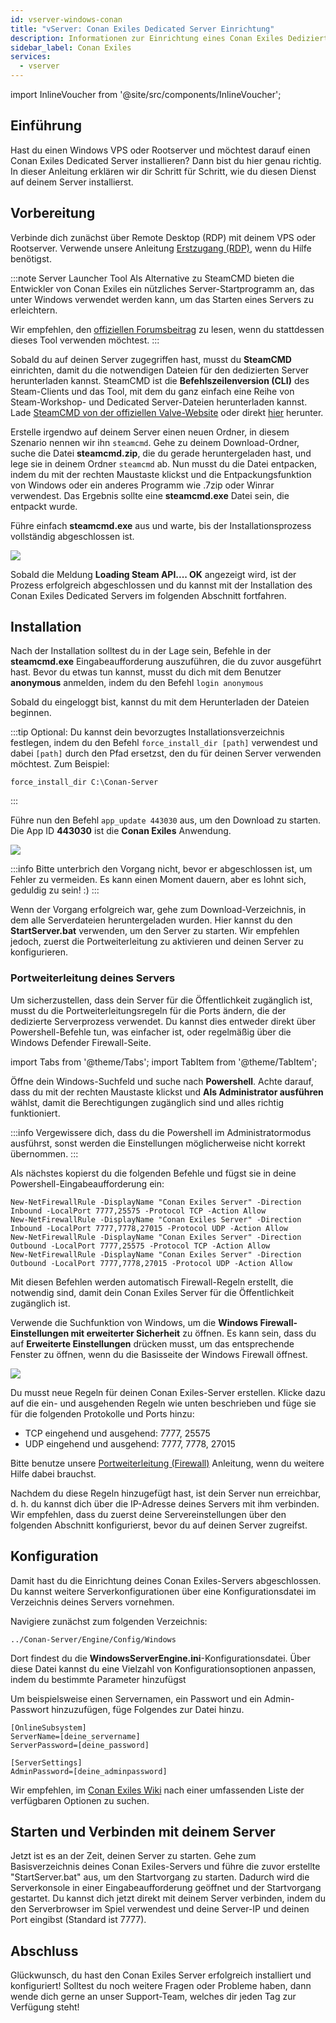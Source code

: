 ```yaml
---
id: vserver-windows-conan
title: "vServer: Conan Exiles Dedicated Server Einrichtung"
description: Informationen zur Einrichtung eines Conan Exiles Dedizierten Servers auf einem vServer/Rootserver - ZAP-Hosting.com Dokumentation
sidebar_label: Conan Exiles
services:
  - vserver
---
```


import InlineVoucher from '@site/src/components/InlineVoucher';

 
## Einführung

Hast du einen Windows VPS oder Rootserver und möchtest darauf einen Conan Exiles Dedicated Server installieren? Dann bist du hier genau richtig. In dieser Anleitung erklären wir dir Schritt für Schritt, wie du diesen Dienst auf deinem Server installierst.

<InlineVoucher />

## Vorbereitung

Verbinde dich zunächst über Remote Desktop (RDP) mit deinem VPS oder Rootserver. Verwende unsere Anleitung [Erstzugang (RDP)](vserver-windows-userdp.md), wenn du Hilfe benötigst.

:::note Server Launcher Tool
Als Alternative zu SteamCMD bieten die Entwickler von Conan Exiles ein nützliches Server-Startprogramm an, das unter Windows verwendet werden kann, um das Starten eines Servers zu erleichtern.

Wir empfehlen, den [offiziellen Forumsbeitrag](https://forums.funcom.com/t/conan-exiles-dedicated-server-launcher-official-version-1-7-9-beta/21699) zu lesen, wenn du stattdessen dieses Tool verwenden möchtest.
:::

Sobald du auf deinen Server zugegriffen hast, musst du **SteamCMD** einrichten, damit du die notwendigen Dateien für den dedizierten Server herunterladen kannst. SteamCMD ist die **Befehlszeilenversion (CLI)** des Steam-Clients und das Tool, mit dem du ganz einfach eine Reihe von Steam-Workshop- und Dedicated Server-Dateien herunterladen kannst. Lade [SteamCMD von der offiziellen Valve-Website](https://developer.valvesoftware.com/wiki/SteamCMD) oder direkt [hier](https://steamcdn-a.akamaihd.net/client/installer/steamcmd.zip) herunter.

Erstelle irgendwo auf deinem Server einen neuen Ordner, in diesem Szenario nennen wir ihn `steamcmd`. Gehe zu deinem Download-Ordner, suche die Datei **steamcmd.zip**, die du gerade heruntergeladen hast, und lege sie in deinem Ordner `steamcmd` ab. Nun musst du die Datei entpacken, indem du mit der rechten Maustaste klickst und die Entpackungsfunktion von Windows oder ein anderes Programm wie .7zip oder Winrar verwendest. Das Ergebnis sollte eine **steamcmd.exe** Datei sein, die entpackt wurde.

Führe einfach **steamcmd.exe** aus und warte, bis der Installationsprozess vollständig abgeschlossen ist.

![](https://github.com/zaphosting/docs/assets/42719082/ffb8e8a1-26e3-4d16-9baf-938e17ec1613)

Sobald die Meldung **Loading Steam API.... OK** angezeigt wird, ist der Prozess erfolgreich abgeschlossen und du kannst mit der Installation des Conan Exiles Dedicated Servers im folgenden Abschnitt fortfahren.

## Installation

Nach der Installation solltest du in der Lage sein, Befehle in der **steamcmd.exe** Eingabeaufforderung auszuführen, die du zuvor ausgeführt hast. Bevor du etwas tun kannst, musst du dich mit dem Benutzer **anonymous** anmelden, indem du den Befehl `login anonymous`

Sobald du eingeloggt bist, kannst du mit dem Herunterladen der Dateien beginnen. 

:::tip
Optional: Du kannst dein bevorzugtes Installationsverzeichnis festlegen, indem du den Befehl `force_install_dir [path]` verwendest und dabei `[path]` durch den Pfad ersetzst, den du für deinen Server verwenden möchtest. Zum Beispiel: 
```
force_install_dir C:\Conan-Server
```
:::

Führe nun den Befehl `app_update 443030` aus, um den Download zu starten. Die App ID **443030** ist die **Conan Exiles** Anwendung.

![](https://github.com/zaphosting/docs/assets/42719082/29931eec-fd19-4806-88dc-69e585e42370)

:::info
Bitte unterbrich den Vorgang nicht, bevor er abgeschlossen ist, um Fehler zu vermeiden. Es kann einen Moment dauern, aber es lohnt sich, geduldig zu sein! :)
:::

Wenn der Vorgang erfolgreich war, gehe zum Download-Verzeichnis, in dem alle Serverdateien heruntergeladen wurden. Hier kannst du den **StartServer.bat** verwenden, um den Server zu starten. Wir empfehlen jedoch, zuerst die Portweiterleitung zu aktivieren und deinen Server zu konfigurieren.

### Portweiterleitung deines Servers

Um sicherzustellen, dass dein Server für die Öffentlichkeit zugänglich ist, musst du die Portweiterleitungsregeln für die Ports ändern, die der dedizierte Serverprozess verwendet. Du kannst dies entweder direkt über Powershell-Befehle tun, was einfacher ist, oder regelmäßig über die Windows Defender Firewall-Seite.

import Tabs from '@theme/Tabs';
import TabItem from '@theme/TabItem';

<Tabs>
<TabItem value="powershell" label="Über Powershell" default>

Öffne dein Windows-Suchfeld und suche nach **Powershell**. Achte darauf, dass du mit der rechten Maustaste klickst und **Als Administrator ausführen** wählst, damit die Berechtigungen zugänglich sind und alles richtig funktioniert.

:::info
Vergewissere dich, dass du die Powershell im Administratormodus ausführst, sonst werden die Einstellungen möglicherweise nicht korrekt übernommen.
:::

Als nächstes kopierst du die folgenden Befehle und fügst sie in deine Powershell-Eingabeaufforderung ein:
```
New-NetFirewallRule -DisplayName "Conan Exiles Server" -Direction Inbound -LocalPort 7777,25575 -Protocol TCP -Action Allow
New-NetFirewallRule -DisplayName "Conan Exiles Server" -Direction Inbound -LocalPort 7777,7778,27015 -Protocol UDP -Action Allow
New-NetFirewallRule -DisplayName "Conan Exiles Server" -Direction Outbound -LocalPort 7777,25575 -Protocol TCP -Action Allow
New-NetFirewallRule -DisplayName "Conan Exiles Server" -Direction Outbound -LocalPort 7777,7778,27015 -Protocol UDP -Action Allow
```

Mit diesen Befehlen werden automatisch Firewall-Regeln erstellt, die notwendig sind, damit dein Conan Exiles Server für die Öffentlichkeit zugänglich ist.

</TabItem>

<TabItem value="windefender" label="Über Windows Defender">

Verwende die Suchfunktion von Windows, um die **Windows Firewall-Einstellungen mit erweiterter Sicherheit** zu öffnen. Es kann sein, dass du auf **Erweiterte Einstellungen** drücken musst, um das entsprechende Fenster zu öffnen, wenn du die Basisseite der Windows Firewall öffnest.

![](https://github.com/zaphosting/docs/assets/42719082/5fb9f943-7e51-4d8f-9df4-2f5ff60857d3)

Du musst neue Regeln für deinen Conan Exiles-Server erstellen. Klicke dazu auf die ein- und ausgehenden Regeln wie unten beschrieben und füge sie für die folgenden Protokolle und Ports hinzu:
- TCP eingehend und ausgehend: 7777, 25575
- UDP eingehend und ausgehend: 7777, 7778, 27015

Bitte benutze unsere [Portweiterleitung (Firewall)](vserver-windows-port.md) Anleitung, wenn du weitere Hilfe dabei brauchst.

</TabItem>
</Tabs>

Nachdem du diese Regeln hinzugefügt hast, ist dein Server nun erreichbar, d. h. du kannst dich über die IP-Adresse deines Servers mit ihm verbinden. Wir empfehlen, dass du zuerst deine Servereinstellungen über den folgenden Abschnitt konfigurierst, bevor du auf deinen Server zugreifst.

## Konfiguration

Damit hast du die Einrichtung deines Conan Exiles-Servers abgeschlossen. Du kannst weitere Serverkonfigurationen über eine Konfigurationsdatei im Verzeichnis deines Servers vornehmen.

Navigiere zunächst zum folgenden Verzeichnis:
```
../Conan-Server/Engine/Config/Windows
```

Dort findest du die **WindowsServerEngine.ini**-Konfigurationsdatei. Über diese Datei kannst du eine Vielzahl von Konfigurationsoptionen anpassen, indem du bestimmte Parameter hinzufügst

Um beispielsweise einen Servernamen, ein Passwort und ein Admin-Passwort hinzuzufügen, füge Folgendes zur Datei hinzu.
```
[OnlineSubsystem]
ServerName=[deine_servername]
ServerPassword=[deine_password]

[ServerSettings]
AdminPassword=[deine_adminpassword]
```

Wir empfehlen, im [Conan Exiles Wiki](https://conanexiles.fandom.com/wiki/Server_Configuration) nach einer umfassenden Liste der verfügbaren Optionen zu suchen.

## Starten und Verbinden mit deinem Server

Jetzt ist es an der Zeit, deinen Server zu starten. Gehe zum Basisverzeichnis deines Conan Exiles-Servers und führe die zuvor erstellte "StartServer.bat" aus, um den Startvorgang zu starten. Dadurch wird die Serverkonsole in einer Eingabeaufforderung geöffnet und der Startvorgang gestartet. Du kannst dich jetzt direkt mit deinem Server verbinden, indem du den Serverbrowser im Spiel verwendest und deine Server-IP und deinen Port eingibst (Standard ist 7777).

## Abschluss

Glückwunsch, du hast den Conan Exiles Server erfolgreich installiert und konfiguriert! Solltest du noch weitere Fragen oder Probleme haben, dann wende dich gerne an unser Support-Team, welches dir jeden Tag zur Verfügung steht!